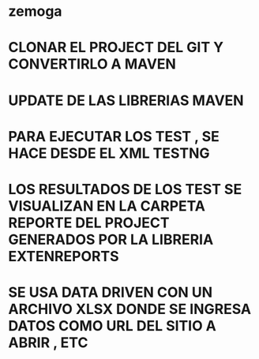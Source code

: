 # zemoga


# CLONAR EL PROJECT DEL GIT Y CONVERTIRLO A MAVEN
# UPDATE DE LAS LIBRERIAS MAVEN 
# PARA EJECUTAR LOS TEST , SE HACE DESDE EL XML TESTNG
# LOS RESULTADOS DE LOS TEST SE VISUALIZAN EN LA CARPETA REPORTE DEL PROJECT GENERADOS POR LA LIBRERIA EXTENREPORTS
# SE USA DATA DRIVEN CON UN ARCHIVO XLSX DONDE SE INGRESA DATOS COMO URL DEL SITIO A ABRIR , ETC